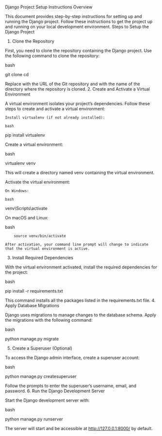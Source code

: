 Django Project Setup Instructions
Overview

This document provides step-by-step instructions for setting up and running the Django project. Follow these instructions to get the project up and running on your local development environment.
Steps to Setup the Django Project
1. Clone the Repository

First, you need to clone the repository containing the Django project. Use the following command to clone the repository:

bash

git clone <repository-url>
cd <repository-directory>

Replace <repository-url> with the URL of the Git repository and <repository-directory> with the name of the directory where the repository is cloned.
2. Create and Activate a Virtual Environment

A virtual environment isolates your project’s dependencies. Follow these steps to create and activate a virtual environment:

    Install virtualenv (if not already installed):

    bash

pip install virtualenv

Create a virtual environment:

bash

virtualenv venv

This will create a directory named venv containing the virtual environment.

Activate the virtual environment:

    On Windows:

    bash

venv\Scripts\activate

On macOS and Linux:

bash

        source venv/bin/activate

    After activation, your command line prompt will change to indicate that the virtual environment is active.

3. Install Required Dependencies

With the virtual environment activated, install the required dependencies for the project:

bash

pip install -r requirements.txt

This command installs all the packages listed in the requirements.txt file.
4. Apply Database Migrations

Django uses migrations to manage changes to the database schema. Apply the migrations with the following command:

bash

python manage.py migrate

5. Create a Superuser (Optional)

To access the Django admin interface, create a superuser account:

bash

python manage.py createsuperuser

Follow the prompts to enter the superuser’s username, email, and password.
6. Run the Django Development Server

Start the Django development server with:

bash

python manage.py runserver

The server will start and be accessible at http://127.0.0.1:8000/ by default.
